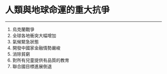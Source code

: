 # 人類與地球命運的重大抗爭

---

1. 烏克蘭戰爭
2. 全球各地衝突大幅增加
3. 氣候緊急狀態
4. 開發中國家金融情勢嚴峻
5. 消除貧窮
6. 對所有兒童提供有品質的教育
7. 聯合國目標進展倒退
